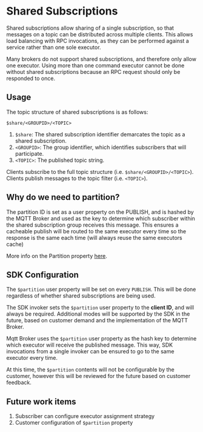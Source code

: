 # Shared Subscriptions

Shared subscriptions allow sharing of a single subscription, so that messages on a topic can be distributed across multiple clients. This allows load balancing with RPC invocations, as they can be performed against a service rather than one sole executor.

Many brokers do not support shared subscriptions, and therefore only allow one executor. Using more than one command executor cannot be done without shared subscriptions because an RPC request should only be responded to once.

## Usage

The topic structure of shared subscriptions is as follows:

`$share/<GROUPID>/<TOPIC>`

1. `$share`: The shared subscription identifier demarcates the topic as a shared subscription.
1. `<GROUPID>`: The group identifier, which identifies subscribers that will participate.
1. `<TOPIC>`: The published topic string.

Clients subscribe to the full topic structure (i.e. `$share/<GROUPID>/<TOPIC>`).
Clients publish messages to the topic filter (i.e. `<TOPIC>`).

## Why do we need to partition?

The partition ID is set as a user property on the PUBLISH, and is hashed by the MQTT Broker and used as the key to determine which subscriber within the shared subscription group receives this message. This ensures a cacheable publish will be routed to the same executor every time so the response is the same each time (will always reuse the same executors cache)

<!-- Mqtt Broker will send the publish to the subscriber based on the following logic:

|PUBLISH has `$partition`|SUBSCRIBE contains wildcard|Assignment based on|
|-|-|-|
|No|No|round-robin|
|No|Yes|consistent hashing of topic|
|Yes|-|consistent hashing of `$partition`| -->

More info on the Partition property [here](https://github.com/Azure/iotedge-broker/blob/main/docs-dev/adr/dmqtt/0048-shared-subscription-deterministic-assignment.md#partition-property).

## SDK Configuration

The `$partition` user property will be set on every `PUBLISH`. This will be done regardless of whether shared subscriptions are being used.

The SDK invoker sets the `$partition` user property to the **client ID**, and will always be required. Additional modes will be supported by the SDK in the future, based on customer demand and the implementation of the MQTT Broker.

Mqtt Broker uses the `$partition` user property as the hash key to determine which executor will receive the published message. This way, SDK invocations from a single invoker can be ensured to go to the same executor every time.

At this time, the `$partition` contents will not be configurable by the customer, however this will be reviewed for the future based on customer feedback.

## Future work items

1. Subscriber can configure executor assignment strategy
1. Customer configuration of `$partition` property
